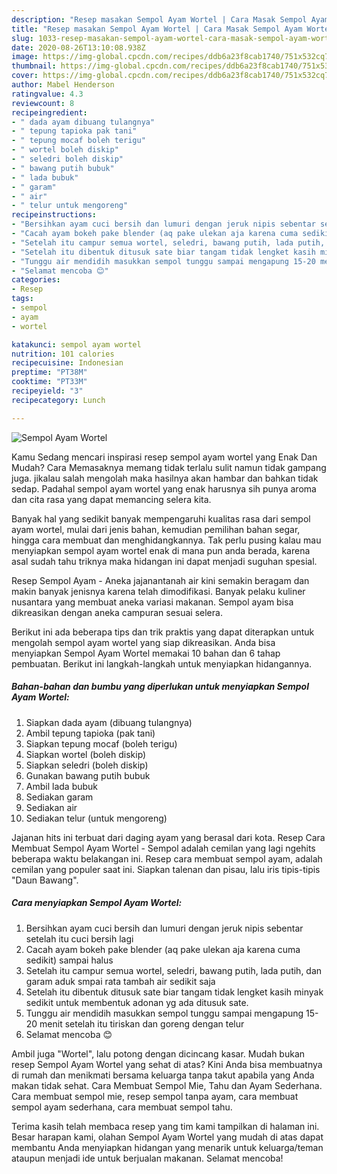 ```yaml
---
description: "Resep masakan Sempol Ayam Wortel | Cara Masak Sempol Ayam Wortel Yang Lezat"
title: "Resep masakan Sempol Ayam Wortel | Cara Masak Sempol Ayam Wortel Yang Lezat"
slug: 1033-resep-masakan-sempol-ayam-wortel-cara-masak-sempol-ayam-wortel-yang-lezat
date: 2020-08-26T13:10:08.938Z
image: https://img-global.cpcdn.com/recipes/ddb6a23f8cab1740/751x532cq70/sempol-ayam-wortel-foto-resep-utama.jpg
thumbnail: https://img-global.cpcdn.com/recipes/ddb6a23f8cab1740/751x532cq70/sempol-ayam-wortel-foto-resep-utama.jpg
cover: https://img-global.cpcdn.com/recipes/ddb6a23f8cab1740/751x532cq70/sempol-ayam-wortel-foto-resep-utama.jpg
author: Mabel Henderson
ratingvalue: 4.3
reviewcount: 8
recipeingredient:
- " dada ayam dibuang tulangnya"
- " tepung tapioka pak tani"
- " tepung mocaf boleh terigu"
- " wortel boleh diskip"
- " seledri boleh diskip"
- " bawang putih bubuk"
- " lada bubuk"
- " garam"
- " air"
- " telur untuk mengoreng"
recipeinstructions:
- "Bersihkan ayam cuci bersih dan lumuri dengan jeruk nipis sebentar setelah itu cuci bersih lagi"
- "Cacah ayam bokeh pake blender (aq pake ulekan aja karena cuma sedikit) sampai halus"
- "Setelah itu campur semua wortel, seledri, bawang putih, lada putih, dan garam aduk smpai rata tambah air sedikit saja"
- "Setelah itu dibentuk ditusuk sate biar tangam tidak lengket kasih minyak sedikit untuk membentuk adonan yg ada ditusuk sate."
- "Tunggu air mendidih masukkan sempol tunggu sampai mengapung 15-20 menit setelah itu tiriskan dan goreng dengan telur"
- "Selamat mencoba 😊"
categories:
- Resep
tags:
- sempol
- ayam
- wortel

katakunci: sempol ayam wortel 
nutrition: 101 calories
recipecuisine: Indonesian
preptime: "PT38M"
cooktime: "PT33M"
recipeyield: "3"
recipecategory: Lunch

---
```



![Sempol Ayam Wortel](https://img-global.cpcdn.com/recipes/ddb6a23f8cab1740/751x532cq70/sempol-ayam-wortel-foto-resep-utama.jpg)

Kamu Sedang mencari inspirasi resep sempol ayam wortel yang Enak Dan Mudah? Cara Memasaknya memang tidak terlalu sulit namun tidak gampang juga. jikalau salah mengolah maka hasilnya akan hambar dan bahkan tidak sedap. Padahal sempol ayam wortel yang enak harusnya sih punya aroma dan cita rasa yang dapat memancing selera kita.

Banyak hal yang sedikit banyak mempengaruhi kualitas rasa dari sempol ayam wortel, mulai dari jenis bahan, kemudian pemilihan bahan segar, hingga cara membuat dan menghidangkannya. Tak perlu pusing kalau mau menyiapkan sempol ayam wortel enak di mana pun anda berada, karena asal sudah tahu triknya maka hidangan ini dapat menjadi suguhan spesial.

Resep Sempol Ayam - Aneka jajanantanah air kini semakin beragam dan makin banyak jenisnya karena telah dimodifikasi. Banyak pelaku kuliner nusantara yang membuat aneka variasi makanan. Sempol ayam bisa dikreasikan dengan aneka campuran sesuai selera.


Berikut ini ada beberapa tips dan trik praktis yang dapat diterapkan untuk mengolah sempol ayam wortel yang siap dikreasikan. Anda bisa menyiapkan Sempol Ayam Wortel memakai 10 bahan dan 6 tahap pembuatan. Berikut ini langkah-langkah untuk menyiapkan hidangannya.

<!--inarticleads1-->

##### Bahan-bahan dan bumbu yang diperlukan untuk menyiapkan Sempol Ayam Wortel:

1. Siapkan  dada ayam (dibuang tulangnya)
1. Ambil  tepung tapioka (pak tani)
1. Siapkan  tepung mocaf (boleh terigu)
1. Siapkan  wortel (boleh diskip)
1. Siapkan  seledri (boleh diskip)
1. Gunakan  bawang putih bubuk
1. Ambil  lada bubuk
1. Sediakan  garam
1. Sediakan  air
1. Sediakan  telur (untuk mengoreng)


Jajanan hits ini terbuat dari daging ayam yang berasal dari kota. Resep Cara Membuat Sempol Ayam Wortel - Sempol adalah cemilan yang lagi ngehits beberapa waktu belakangan ini. Resep cara membuat sempol ayam, adalah cemilan yang populer saat ini. Siapkan talenan dan pisau, lalu iris tipis-tipis &#34;Daun Bawang&#34;. 

<!--inarticleads2-->

##### Cara menyiapkan Sempol Ayam Wortel:

1. Bersihkan ayam cuci bersih dan lumuri dengan jeruk nipis sebentar setelah itu cuci bersih lagi
1. Cacah ayam bokeh pake blender (aq pake ulekan aja karena cuma sedikit) sampai halus
1. Setelah itu campur semua wortel, seledri, bawang putih, lada putih, dan garam aduk smpai rata tambah air sedikit saja
1. Setelah itu dibentuk ditusuk sate biar tangam tidak lengket kasih minyak sedikit untuk membentuk adonan yg ada ditusuk sate.
1. Tunggu air mendidih masukkan sempol tunggu sampai mengapung 15-20 menit setelah itu tiriskan dan goreng dengan telur
1. Selamat mencoba 😊


Ambil juga &#34;Wortel&#34;, lalu potong dengan dicincang kasar. Mudah bukan resep Sempol Ayam Wortel yang sehat di atas? Kini Anda bisa membuatnya di rumah dan menikmati bersama keluarga tanpa takut apabila yang Anda makan tidak sehat. Cara Membuat Sempol Mie, Tahu dan Ayam Sederhana. Cara membuat sempol mie, resep sempol tanpa ayam, cara membuat sempol ayam sederhana, cara membuat sempol tahu. 

Terima kasih telah membaca resep yang tim kami tampilkan di halaman ini. Besar harapan kami, olahan Sempol Ayam Wortel yang mudah di atas dapat membantu Anda menyiapkan hidangan yang menarik untuk keluarga/teman ataupun menjadi ide untuk berjualan makanan. Selamat mencoba!
